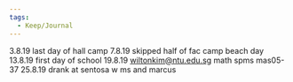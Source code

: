 ```yaml
---
tags:
  - Keep/Journal
---
```


3.8.19
last day of hall camp
7.8.19
skipped half of fac camp beach day
13.8.19
first day of school
19.8.19
wiltonkim@ntu.edu.sg math spms mas05-37
25.8.19
drank at sentosa w ms and marcus